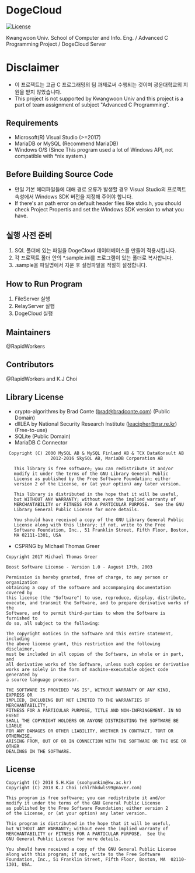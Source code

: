 # DogeCloud
[![License](https://img.shields.io/badge/license-GPLv2-blue.svg)](https://github.com/RapidWorkers/DogeCloud/blob/master/LICENSE)

Kwangwoon Univ. School of Computer and Info. Eng. / Advanced C Programming Project / DogeCloud Server

# Disclaimer
* 이 프로젝트는 고급 C 프로그래밍의 팀 과제로써 수행되는 것이며 광운대학교의 지원을 받지 않았습니다.
* This project is not supported by Kwangwoon Univ and this project is a part of team assignment of subject "Advanced C Programming".

## Requirements
* Microsoft(R) Visual Studio (>=2017)
* MariaDB or MySQL (Recommend MariaDB)
* Windows O/S (Since This program used a lot of Windows API, not compatible with *nix system.)

## Before Building Source Code
* 만일 기본 헤더파일들에 대해 경로 오류가 발생할 경우 Visual Studio의 프로젝트 속성에서 Windows SDK 버전을 지정해 주어야 합니다.
* If there's an path error on default header files like stdio.h, you should check Project Propertis and set the Windows SDK version to what you have. 

## 실행 사전 준비
1) SQL 폴더에 있는 파일을 DogeCloud 데이터베이스를 만들어 적용시킵니다.
2) 각 프로젝트 폴더 안의 *.sample.ini를 프로그램이 있는 폴더로 복사합니다.
3) .sample을 파일명에서 지운 후 설정파일을 적절히 설정합니다.

## How to Run Program
1) FileServer 실행
2) RelayServer 실행
3) DogeCloud 실행

## Maintainers
@RapidWorkers

## Contributors
@RapidWorkers and K.J Choi

## Library License
* crypto-algorithms by Brad Conte (brad@bradconte.com) (Public Domain)
* dllLEA by National Security Research Institute (leacipher@nsr.re.kr) (Free-to-use)
* SQLite (Public Domain)
* MariaDB C Connector
```
 Copyright (C) 2000 MySQL AB & MySQL Finland AB & TCX DataKonsult AB
                 2012-2016 SkySQL AB, MariaDB Corporation AB
   
   This library is free software; you can redistribute it and/or
   modify it under the terms of the GNU Library General Public
   License as published by the Free Software Foundation; either
   version 2 of the License, or (at your option) any later version.
   
   This library is distributed in the hope that it will be useful,
   but WITHOUT ANY WARRANTY; without even the implied warranty of
   MERCHANTABILITY or FITNESS FOR A PARTICULAR PURPOSE.  See the GNU
   Library General Public License for more details.
   
   You should have received a copy of the GNU Library General Public
   License along with this library; if not, write to the Free
   Software Foundation, Inc., 51 Franklin Street, Fifth Floor, Boston,
   MA 02111-1301, USA 
```
* CSPRNG by Michael Thomas Greer
```
Copyright 2017 Michael Thomas Greer

Boost Software License - Version 1.0 - August 17th, 2003

Permission is hereby granted, free of charge, to any person or organization
obtaining a copy of the software and accompanying documentation covered by
this license (the "Software") to use, reproduce, display, distribute,
execute, and transmit the Software, and to prepare derivative works of the
Software, and to permit third-parties to whom the Software is furnished to
do so, all subject to the following:

The copyright notices in the Software and this entire statement, including
the above license grant, this restriction and the following disclaimer,
must be included in all copies of the Software, in whole or in part, and
all derivative works of the Software, unless such copies or derivative
works are solely in the form of machine-executable object code generated by
a source language processor.

THE SOFTWARE IS PROVIDED "AS IS", WITHOUT WARRANTY OF ANY KIND, EXPRESS OR
IMPLIED, INCLUDING BUT NOT LIMITED TO THE WARRANTIES OF MERCHANTABILITY,
FITNESS FOR A PARTICULAR PURPOSE, TITLE AND NON-INFRINGEMENT. IN NO EVENT
SHALL THE COPYRIGHT HOLDERS OR ANYONE DISTRIBUTING THE SOFTWARE BE LIABLE
FOR ANY DAMAGES OR OTHER LIABILITY, WHETHER IN CONTRACT, TORT OR OTHERWISE,
ARISING FROM, OUT OF OR IN CONNECTION WITH THE SOFTWARE OR THE USE OR OTHER
DEALINGS IN THE SOFTWARE.
```
## License
```
Copyright (C) 2018 S.H.Kim (soohyunkim@kw.ac.kr)
Copyright (C) 2018 K.J Choi (chlrhkdwls99@naver.com)

This program is free software; you can redistribute it and/or
modify it under the terms of the GNU General Public License
as published by the Free Software Foundation; either version 2
of the License, or (at your option) any later version.

This program is distributed in the hope that it will be useful,
but WITHOUT ANY WARRANTY; without even the implied warranty of
MERCHANTABILITY or FITNESS FOR A PARTICULAR PURPOSE.  See the
GNU General Public License for more details.

You should have received a copy of the GNU General Public License
along with this program; if not, write to the Free Software
Foundation, Inc., 51 Franklin Street, Fifth Floor, Boston, MA  02110-1301, USA.
```
